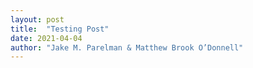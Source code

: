 ```yaml
---
layout: post
title:  "Testing Post"
date: 2021-04-04
author: "Jake M. Parelman & Matthew Brook O’Donnell"
---
```


<div id="svg-container"></div>

<script>
d3.xml("/img/figures/draft_1.svg")
    .then(data => {
        d3.select("#svg-container").node().append(data.documentElement)
        });

d3.select(".bar").on('mouseover',function(){console.log('d');});

</script>

